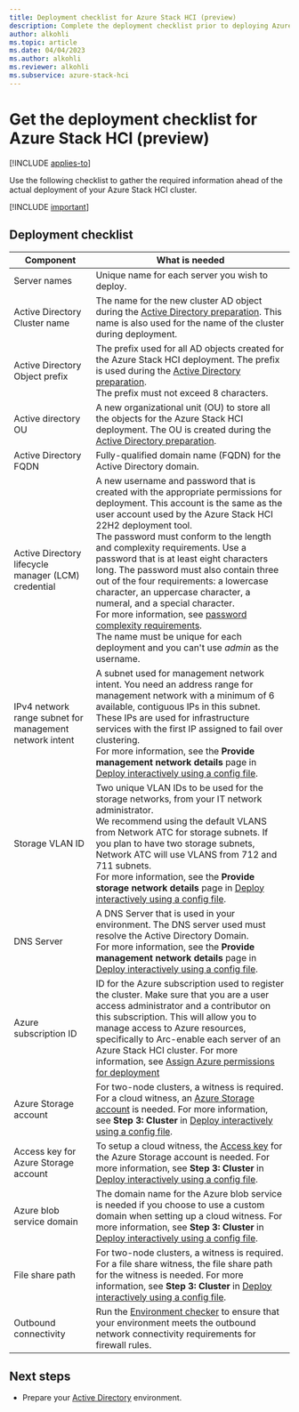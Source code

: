 ```yaml
---
title: Deployment checklist for Azure Stack HCI (preview) 
description: Complete the deployment checklist prior to deploying Azure Stack HCI (preview).
author: alkohli
ms.topic: article
ms.date: 04/04/2023
ms.author: alkohli
ms.reviewer: alkohli
ms.subservice: azure-stack-hci
---
```


# Get the deployment checklist for Azure Stack HCI (preview)

[!INCLUDE [applies-to](../../includes/hci-applies-to-supplemental-package.md)]

Use the following checklist to gather the required information ahead of the actual deployment of your Azure Stack HCI cluster.

[!INCLUDE [important](../../includes/hci-preview.md)]

## Deployment checklist

|Component|What is needed|
|--|--|
|Server names|Unique name for each server you wish to deploy.|
|Active Directory Cluster name|The name for the new cluster AD object during the [Active Directory preparation](./deployment-tool-active-directory.md). This name is also used for the name of the cluster during deployment.|
Active Directory Object prefix|The prefix used for all AD objects created for the Azure Stack HCI deployment. The prefix is used during the [Active Directory preparation](./deployment-tool-active-directory.md). <br> The prefix must not exceed 8 characters.|
Active directory OU|A new organizational unit (OU) to store all the objects for the Azure Stack HCI deployment. The OU is created during the [Active Directory preparation](./deployment-tool-active-directory.md).|
|Active Directory FQDN|Fully-qualified domain name (FQDN) for the Active Directory domain.|
|Active Directory lifecycle manager (LCM) credential|A new username and password that is created with the appropriate  permissions for deployment. This account is the same as the user account used by the Azure Stack HCI 22H2 deployment tool.<br>The password must conform to the length and complexity requirements. Use a password that is at least eight characters long. The password must also contain three out of the four requirements: a lowercase character, an uppercase character, a numeral, and  a special character.<br>For more information, see [password complexity requirements](/azure/active-directory-b2c/password-complexity?pivots=b2c-user-flow). <br> The name must be unique for each deployment and you can't use *admin* as the username.|
|IPv4 network range subnet for management network intent|A subnet used for management network intent. You need an address range for management network with  a minimum of 6 available, contiguous IPs in this subnet. These IPs are used for infrastructure services with the first IP assigned to fail over clustering.<br> For more information, see the **Provide management network details** page in [Deploy interactively using a config file](./deployment-tool-new-file.md).|
|Storage VLAN ID|Two unique VLAN IDs to be used for the storage networks, from your IT network administrator.<br> We recommend using the default VLANS from Network ATC for storage subnets. If you plan to have two storage subnets, Network ATC will use VLANS from 712 and 711 subnets. <br> For more information, see the **Provide storage network details** page in [Deploy interactively using a config file](./deployment-tool-new-file.md).|
|DNS Server|A DNS Server that is used in your environment. The DNS server used must resolve the Active Directory Domain. <br> For more information, see the **Provide management network details** page in [Deploy interactively using a config file](./deployment-tool-new-file.md).|
|Azure subscription ID|ID for the Azure subscription used to register the cluster. Make sure that you are a user access administrator and a contributor on this subscription. This will allow you to manage access to Azure resources, specifically to Arc-enable each server of an Azure Stack HCI cluster. For more information, see [Assign Azure permissions for deployment](./deployment-tool-set-up-first-server.md#assign-azure-permissions-for-deployment)|
|Azure Storage account|For two-node clusters, a witness is required. For a cloud witness, an [Azure Storage account](/azure/storage/common/storage-account-create) is needed. For more information, see **Step 3: Cluster** in [Deploy interactively using a config file](./deployment-tool-new-file.md#step-3-cluster).|
|Access key for Azure Storage account|To setup a cloud witness, the [Access key](/azure/storage/common/storage-account-get-info#get-a-connection-string-for-the-storage-account) for the Azure Storage account is needed. For more information, see **Step 3: Cluster** in [Deploy interactively using a config file](./deployment-tool-new-file.md#step-3-cluster).|
|Azure blob service domain|The domain name for the Azure blob service is needed if you choose to use a custom domain when setting up a cloud witness. For more information, see **Step 3: Cluster** in [Deploy interactively using a config file](./deployment-tool-new-file.md#step-3-cluster).|
|File share path|For two-node clusters, a witness is required. For a file share witness, the file share path for the witness is needed. For more information, see **Step 3: Cluster** in [Deploy interactively using a config file](./deployment-tool-new-file.md#step-3-cluster).|
|Outbound connectivity| Run the [Environment checker](../manage/use-environment-checker.md) to ensure that your environment meets the outbound network connectivity requirements for firewall rules.|

## Next steps

- Prepare your [Active Directory](deployment-tool-active-directory.md) environment.
